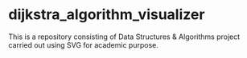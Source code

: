# dijkstra_algorithm_visualizer
This is a repository consisting of Data Structures &amp; Algorithms project carried out using SVG for academic purpose.
